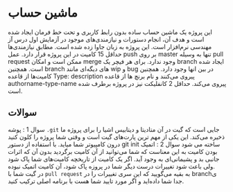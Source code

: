 # ماشین حساب
این پروژه یک ماشین حساب ساده بدون رابط کاربری و تحت خط فرمان ایجاد شده است و هدف آن، انجام دستورات و نیازمندی‌های موجود در آزمایش اول درس آز مهندسی نرم‌افزار است. این پروژه به زبان جاوا زده شده است.
مطابق نیازمندی‌ها حداقل 15 کامیت در این پروژه قرار دارد. عمل push بر روی master تنها به وسیله pull request ممکن است و امکان merge وجود ندارد. برای هر فیچر یک branch ایجاد شده است. همچنین branch های دیگه‌ای مانند wip
و bug در بین انها وجود دارد. همچنین کامیت‌ها از قاعده Type: description پیروی می‌کنند و نام برنچ ها از قاعده authorname-type-name پیروی می‌کند. حداقل 2 کانفلیکت نیز در پروژه برطرف شده است.

## سوالات
سوال 1 : 
پوشه `.git` جایی است که گیت در آن متادیتا و دیتابیس اشیا را برای پروژه ما ذخیره می‌کند. این یکی از مهم ترین پارت‌های گیت است و وقتی شما پروژه را کلون کنید درون کامپیوتر شما میاید. با استفاده از دستور git init ساخته می شود 
سوال 2 : اتمیک بودن کامیت به این معناست که شما می‌توانید از آن کامیت برگردید بدون آن که اثرات جانبی بد و پشیمانی‌ای به وجود آید. اگر یک کامیت از  تاریخچه کامیت‌های شما پاک شود ولی باعث شود تغییرات درست دیگر شما در پروزه پاک شود، آن کامیت اتمیک نبوده.
<br>
در گیت شما با `pull request` به بقیه می‌گویید که این سری تغییرات را در branchی جدا شما داده‌اید و اگر مورد تایید شما هست با برنامه اصلی ترکیب کنید.



